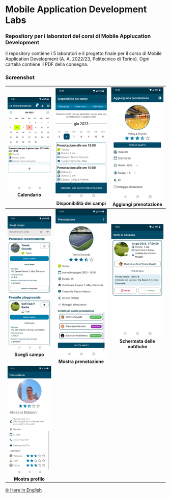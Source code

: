 # Mobile Application Development Labs
### Repository per i laboratori del corsi di Mobile Applucation Development

Il repository contiene i 5 laboratori e il progetto finale per il corso di Mobile Application Development (A. A. 2022/23, Politecnico di Torino). Ogni cartella contiene il PDF della consegna.

### Screenshot

| ![Calendario](images/it/Calendar.jpg) Calendario | ![Disponibilità dei campi](images/it/Playgrounds%20availability.jpg) Disponibilità dei campi | ![Aggiungi prenotazione](images/it/Add%20reservation.jpg) Aggiungi prenotazione |
| :-------------: | :-------------: | :-------------: |
| ![Scegli campo](images/it/Choose%20playground.jpg) **Scegli campo** | ![Mostra prenotazione](images/it/Show%20reservation.jpg) **Mostra prenotazione** | ![Schermata delle notifiche](images/it/Notifications%20screen.jpg) **Schermata delle notifiche** |
| ![Mostra profilo](images/it/Show%20profile.jpg) **Mostra profilo** | | |

[🌐 Here in English](README.md)